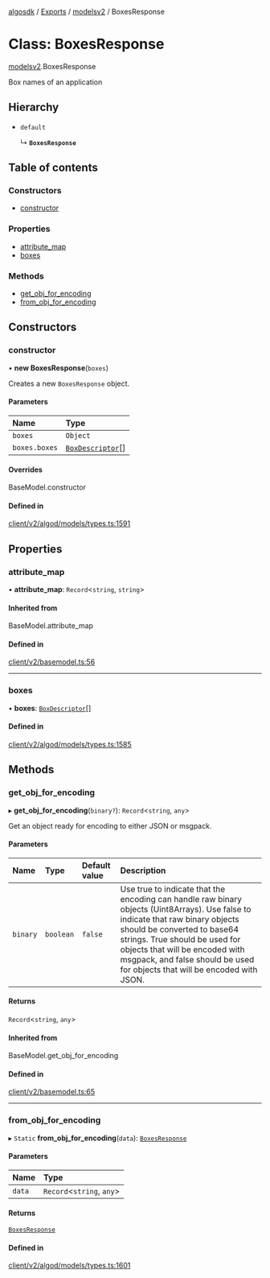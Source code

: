 [algosdk](../README.md) / [Exports](../modules.md) / [modelsv2](../modules/modelsv2.md) / BoxesResponse

# Class: BoxesResponse

[modelsv2](../modules/modelsv2.md).BoxesResponse

Box names of an application

## Hierarchy

- `default`

  ↳ **`BoxesResponse`**

## Table of contents

### Constructors

- [constructor](modelsv2.BoxesResponse.md#constructor)

### Properties

- [attribute\_map](modelsv2.BoxesResponse.md#attribute_map)
- [boxes](modelsv2.BoxesResponse.md#boxes)

### Methods

- [get\_obj\_for\_encoding](modelsv2.BoxesResponse.md#get_obj_for_encoding)
- [from\_obj\_for\_encoding](modelsv2.BoxesResponse.md#from_obj_for_encoding)

## Constructors

### constructor

• **new BoxesResponse**(`boxes`)

Creates a new `BoxesResponse` object.

#### Parameters

| Name | Type |
| :------ | :------ |
| `boxes` | `Object` |
| `boxes.boxes` | [`BoxDescriptor`](modelsv2.BoxDescriptor.md)[] |

#### Overrides

BaseModel.constructor

#### Defined in

[client/v2/algod/models/types.ts:1591](https://github.com/algorand/js-algorand-sdk/blob/13a5d73/src/client/v2/algod/models/types.ts#L1591)

## Properties

### attribute\_map

• **attribute\_map**: `Record`<`string`, `string`\>

#### Inherited from

BaseModel.attribute\_map

#### Defined in

[client/v2/basemodel.ts:56](https://github.com/algorand/js-algorand-sdk/blob/13a5d73/src/client/v2/basemodel.ts#L56)

___

### boxes

• **boxes**: [`BoxDescriptor`](modelsv2.BoxDescriptor.md)[]

#### Defined in

[client/v2/algod/models/types.ts:1585](https://github.com/algorand/js-algorand-sdk/blob/13a5d73/src/client/v2/algod/models/types.ts#L1585)

## Methods

### get\_obj\_for\_encoding

▸ **get_obj_for_encoding**(`binary?`): `Record`<`string`, `any`\>

Get an object ready for encoding to either JSON or msgpack.

#### Parameters

| Name | Type | Default value | Description |
| :------ | :------ | :------ | :------ |
| `binary` | `boolean` | `false` | Use true to indicate that the encoding can handle raw binary objects (Uint8Arrays). Use false to indicate that raw binary objects should be converted to base64 strings. True should be used for objects that will be encoded with msgpack, and false should be used for objects that will be encoded with JSON. |

#### Returns

`Record`<`string`, `any`\>

#### Inherited from

BaseModel.get\_obj\_for\_encoding

#### Defined in

[client/v2/basemodel.ts:65](https://github.com/algorand/js-algorand-sdk/blob/13a5d73/src/client/v2/basemodel.ts#L65)

___

### from\_obj\_for\_encoding

▸ `Static` **from_obj_for_encoding**(`data`): [`BoxesResponse`](modelsv2.BoxesResponse.md)

#### Parameters

| Name | Type |
| :------ | :------ |
| `data` | `Record`<`string`, `any`\> |

#### Returns

[`BoxesResponse`](modelsv2.BoxesResponse.md)

#### Defined in

[client/v2/algod/models/types.ts:1601](https://github.com/algorand/js-algorand-sdk/blob/13a5d73/src/client/v2/algod/models/types.ts#L1601)
